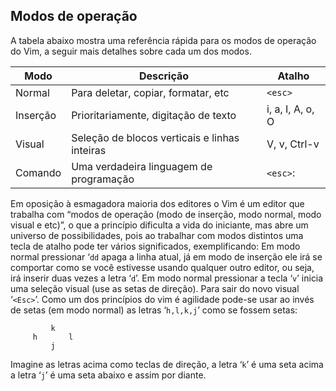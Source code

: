 Modos de operação
-----------------

A tabela abaixo mostra uma referência rápida para os modos de operação
do Vim, a seguir mais detalhes sobre cada um dos modos.

|Modo|Descrição|Atalho|
|----|---------|------|
|Normal| Para deletar, copiar, formatar, etc | `<esc>` |
|Inserção| Prioritariamente, digitação de texto| i, a, I, A, o, O |
|Visual| Seleção de blocos verticais e linhas inteiras |V, v, Ctrl-v| 
|Comando| Uma verdadeira linguagem de programação | `<esc>`: |

Em oposição à esmagadora maioria dos editores o Vim é um editor que
trabalha com “modos de operação (modo de inserção, modo normal, modo
visual e etc)”, o que a princípio dificulta a vida do iniciante, mas
abre um universo de possibilidades, pois ao trabalhar com modos
distintos uma tecla de atalho pode ter vários significados,
exemplificando: Em modo normal pressionar ‘`dd` apaga a
linha atual, já em modo de inserção ele irá se comportar como se você
estivesse usando qualquer outro editor, ou seja, irá inserir duas vezes
a letra ‘`d`’. Em modo normal pressionar a tecla
‘`v`’ inicia uma seleção visual (use as setas de direção).
Para sair do novo visual ‘`<Esc>`’. Como um dos princípios do vim é
agilidade pode-se usar ao invés de setas (em modo normal) as letras
‘`h,l,k,j`’ como se fossem setas:

             k
         h       l
             j

Imagine as letras acima como teclas de direção, a letra ‘`k`’
é uma seta acima a letra ‘`j`’ é uma seta abaixo e assim por
diante.
